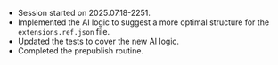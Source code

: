- Session started on 2025.07.18-2251.
- Implemented the AI logic to suggest a more optimal structure for the `extensions.ref.json` file.
- Updated the tests to cover the new AI logic.
- Completed the prepublish routine.
